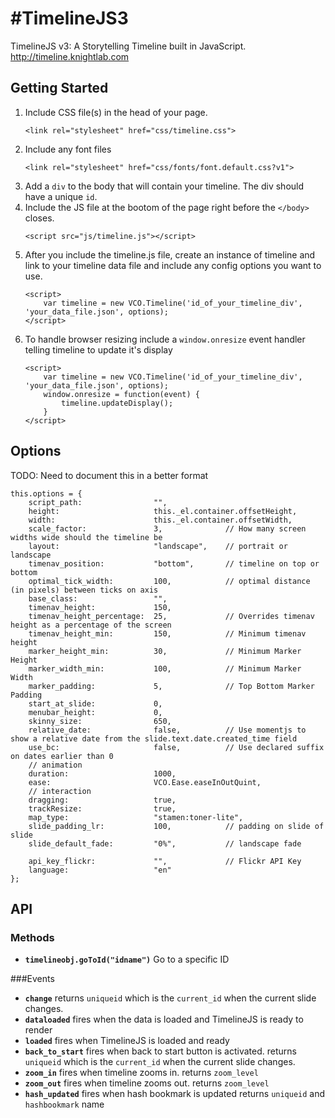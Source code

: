 #TimelineJS3
===========

TimelineJS v3: A Storytelling Timeline built in JavaScript.  http://timeline.knightlab.com

## Getting Started
1. Include CSS file(s) in the head of your page.
	```
	<link rel="stylesheet" href="css/timeline.css">
	```
2. 	Include any font files
	```
	<link rel="stylesheet" href="css/fonts/font.default.css?v1">
	```
3.	Add a `div` to the body that will contain your timeline. The div should have a unique `id`.
4.	Include the JS file at the bootom of the page right before the `</body>` closes.
	```
	<script src="js/timeline.js"></script>
	```
5.	After you include the timeline.js file, create an instance of timeline and link to your timeline data file and include any config options you want to use.
	```
	<script>
		var timeline = new VCO.Timeline('id_of_your_timeline_div', 'your_data_file.json', options);
	</script>
	```
6.	To handle browser resizing include a `window.onresize` event handler telling timeline to update it's display
	```
	<script>
		var timeline = new VCO.Timeline('id_of_your_timeline_div', 'your_data_file.json', options);
		window.onresize = function(event) {
			timeline.updateDisplay();
		}
	</script>
	```
	

## Options
TODO: Need to document this in a better format
	
	this.options = {
		script_path: 				"",
		height: 					this._el.container.offsetHeight,
		width: 						this._el.container.offsetWidth,
		scale_factor: 				3, 				// How many screen widths wide should the timeline be
		layout: 					"landscape", 	// portrait or landscape
		timenav_position: 			"bottom", 		// timeline on top or bottom
		optimal_tick_width: 		100,			// optimal distance (in pixels) between ticks on axis
		base_class: 				"",
		timenav_height: 			150,
		timenav_height_percentage: 	25,				// Overrides timenav height as a percentage of the screen
		timenav_height_min: 		150, 			// Minimum timenav height
		marker_height_min: 			30, 			// Minimum Marker Height
		marker_width_min: 			100, 			// Minimum Marker Width
		marker_padding: 			5,				// Top Bottom Marker Padding
		start_at_slide: 			0,
		menubar_height: 			0,
		skinny_size: 				650,
		relative_date: 				false, 			// Use momentjs to show a relative date from the slide.text.date.created_time field
		use_bc: 					false, 			// Use declared suffix on dates earlier than 0
		// animation
		duration: 					1000,
		ease: 						VCO.Ease.easeInOutQuint,
		// interaction
		dragging: 					true,
		trackResize: 				true,
		map_type: 					"stamen:toner-lite",
		slide_padding_lr: 			100, 			// padding on slide of slide
		slide_default_fade: 		"0%", 			// landscape fade

		api_key_flickr: 			"", 			// Flickr API Key
		language:               	"en"		
	};

## API
### Methods
* **`timelineobj.goToId("idname")`** Go to a specific ID

###Events
* **`change`** returns `uniqueid` which is the `current_id` when the current slide changes.
* **`dataloaded`** fires when the data is loaded and TimelineJS is ready to render
* **`loaded`** fires when TimelineJS is loaded and ready 
* **`back_to_start`** fires when back to start button is activated. returns `uniqueid` which is the `current_id` when the current slide changes.
* **`zoom_in`** fires when timeline zooms in. returns `zoom_level`
* **`zoom_out`** fires when timeline zooms out. returns `zoom_level`
* **`hash_updated`** fires when hash bookmark is updated returns `uniqueid` and `hashbookmark` name
	
